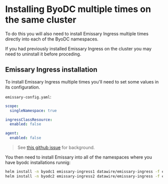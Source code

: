 # Installing ByoDC multiple times on the same cluster

To do this you will also need to install Emissary Ingress multiple times directly into each of the ByoDC namespaces.

If you had previously installed Emissary Ingress on the cluster you may need to uninstall it before proceding.

## Emissary Ingress installation

To install Emissary Ingress multiple times you'll need to set some values in its configuration.

`emissary-config.yaml`:
```yaml
scope:
  singleNamespace: true

ingressClassResource:
  enabled: false

agent:
  enabled: false
```

> See [this github issue](https://github.com/emissary-ingress/emissary/issues/3380#issuecomment-1325429008) for background.

You then need to install Emissary into all of the namespaces where you have byodc installations runnig:

```sh
helm install -n byodc1 emissary-ingress1 datawire/emissary-ingress -f emissary-config.yaml
helm install -n byodc2 emissary-ingress2 datawire/emissary-ingress -f emissary-config.yaml
```